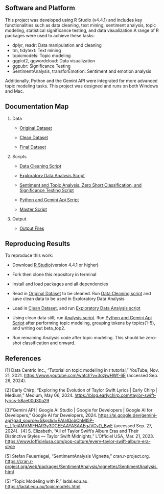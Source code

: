## Software and Platform

This project was developed using R Studio (v4.4.1) and includes key functionalities such as data cleaning, text mining, sentiment analysis, topic modeling, statistical significance testing, and data visualization.A range of R packages were used to achieve these tasks:

- dplyr, readr: Data manipulation and cleaning
- tm, tidytext: Text mining
- topicmodels: Topic modeling
- ggplot2, ggwordcloud: Data visualization
- ggpubr: Significance Testing
- SentimentAnalysis, transforEmotion: Sentiment and emotion analysis

Additionally, Python and the Gemini API were integrated for more advanced topic modeling tasks. This project was designed and runs on both Windows and Mac.

## Documentation Map
1. Data
   
     - [Original Dataset](https://github.com/cann-emma/DSProject1/blob/main/data/ts_discography_original.csv) 


     - [Clean Dataset](https://github.com/cann-emma/DSProject1/blob/main/data/ts_discography_clean.csv)


     - [Final Dataset](https://github.com/cann-emma/DSProject1/blob/main/data/ts_discography_final.csv)
   
2. Scripts
   
     - [Data Cleaning Script](https://github.com/cann-emma/DSProject1/blob/main/scripts/01_TSwift-DataCleaning.R)

   
     - [Exploratory Data Analysis Script](https://github.com/cann-emma/DSProject1/blob/main/scripts/02_TSwift-EDA.R)
   

     - [Sentiment and Topic Analysis, Zero Short Classification, and Significance Testing Script](https://github.com/cann-emma/DSProject1/blob/main/scripts/03_TSwift-Analysis.R)
  
     - [Python and Gemini Api Script](https://github.com/cann-emma/DSProject1/blob/main/scripts/03_gemini-api.py)

   
     - [Master Script](https://github.com/cann-emma/DSProject1/blob/main/scripts/TSwift-MasterAnalysis.R)
   
3. Output

   - [Output Files](https://github.com/cann-emma/DSProject1/tree/main/output)
     

## Reproducing Results
To reproduce this work:

- Download [R Studio](https://cran.r-project.org/)(version 4.4.1 or higher)
  
- Fork then clone this repository in terminal

- Install and load packages and all dependencies

- Read in [Original Dataset](https://github.com/cann-emma/DSProject1/blob/main/data/ts_discography_original.csv) to be cleaned. Run [Data Cleaning script](https://github.com/cann-emma/DSProject1/blob/main/scripts/TSwift-DataCleaning.R) and save clean data to be used in Exploratory Data Analysis

- Load in [Clean Dataset](https://github.com/cann-emma/DSProject1/blob/main/data/ts_discography_clean.csv), and run [Exploratory Data Analysis script](https://github.com/cann-emma/DSProject1/blob/main/scripts/TSwift-EDA.R)

- Using clean data still, run [Analysis script](https://github.com/cann-emma/DSProject1/blob/main/scripts/TSwift-Analysis.R). Run [Python and Gemini Api Script](https://github.com/cann-emma/DSProject1/blob/main/scripts/03_gemini-api.py) after performing topic modeling, grouping tokens by topics(1-5), and writing out beta_top2.

- Run remaining Analysis code after topic modeling. This should be zero-shot classification and onward. 



## References

[1] Data Centric Inc., “Tutorial on topic modelling in r tutorial,” YouTube, Nov. 21, 2021. 
https://www.youtube.com/watch?v=3ozjwHWf-6E (accessed Sep. 26, 2024).

[2] Early Chirp, “Exploring the Evolution of Taylor Swift Lyrics | Early Chirp | Medium,” Medium, May 06, 2024.
https://blog.earlychirp.com/taylor-swift-lyrics-58ae00d30a29

[3]“Gemini API | Google AI Studio | Google for Developers  |  Google AI for Developers,” Google AI for Developers, 2024. https://ai.google.dev/gemini-api?gad_source=5&gclid=EAIaIQobChMI5P-c_LTeiAMVMlFHAR3y3DCEEAAYASAAEgJVCvD_BwE (accessed Sep. 27, 2024).
‌
[4] S. Elizabeth, “All of Taylor Swift’s Album Eras and Their Distinctive Styles — Taylor Swift Midnights,” L’Officiel USA, Mar. 21, 2023.
https://www.lofficielusa.com/pop-culture/every-taylor-swift-album-era-style

[5] Stefan Feuerriegel, “SentimentAnalysis Vignette,” cran.r-project.org. 
https://cran.r-project.org/web/packages/SentimentAnalysis/vignettes/SentimentAnalysis.html

[5] “Topic Modeling with R,” ladal.edu.au.
https://ladal.edu.au/topicmodels.html
‌
‌
‌
